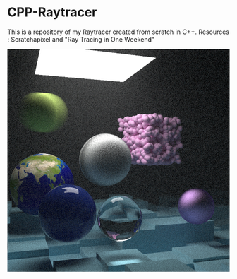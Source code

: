 # CPP-Raytracer
This is a repository of my Raytracer created from scratch in C++. Resources : Scratchapixel and "Ray Tracing in One Weekend"

![render.png](render.png)
